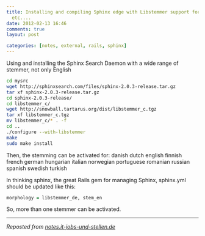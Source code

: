 ```yaml
---
title: Installing and compiling Sphinx edge with Libstemmer support for German, French,
  etc....
date: 2012-02-13 16:46
comments: true
layout: post

categories: [notes, external, rails, sphinx]
---
```

 Using and installing the Sphinx Search Daemon with a wide range of stemmer, not only English

```bash
cd mysrc
wget http://sphinxsearch.com/files/sphinx-2.0.3-release.tar.gz
tar xf sphinx-2.0.3-release.tar.gz
cd sphinx-2.0.3-release/
cd libstemmer_c/
wget http://snowball.tartarus.org/dist/libstemmer_c.tgz
tar xf libstemmer_c.tgz
mv libstemmer_c/* . -f
cd ..
./configure --with-libstemmer
make
sudo make install
```


Then, the stemming can be activated for:
 danish          dutch           english         finnish          french          german        hungarian     italian         norwegian   portuguese       romanian         russian          spanish         swedish        turkish

 In thinking sphinx, the great Rails gem for managing Sphinx, sphinx.yml should be updated like this:

```ruby
morphology = libstemmer_de, stem_en
```


So, more than one stemmer can be activated.

---
<i>Reposted from <a href='http://notes.it-jobs-und-stellen.de/notes/42' rel='canonical'>notes.it-jobs-und-stellen.de</a></i>

